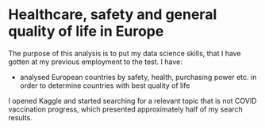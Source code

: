 # Healthcare, safety and general quality of life in Europe

The purpose of this analysis is to put my data science skills, that I have gotten at my previous employment to the test. I have:
* analysed European countries by safety, health, purchasing power etc. in order to determine countries with best quality of life

I opened Kaggle and started searching for a relevant topic that is not COVID vaccination progress, which presented approximately half of my search results. 
